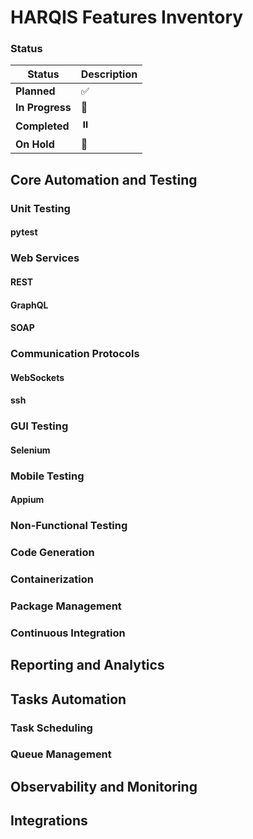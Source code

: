 # HARQIS Features Inventory

### Status
| Status          | Description        |
|-----------------|--------------------|
| **Planned**     | :white_check_mark: |
| **In Progress** | :construction:     |
| **Completed**   | :pause_button:     |
| **On Hold**     | :no_entry_sign:    |


## Core Automation and Testing
### Unit Testing
#### pytest

### Web Services
#### REST
#### GraphQL
#### SOAP

### Communication Protocols
#### WebSockets
#### ssh

### GUI Testing
#### Selenium

### Mobile Testing
#### Appium


### Non-Functional Testing


### Code Generation

### Containerization

### Package Management

### Continuous Integration

## Reporting and Analytics

## Tasks Automation
### Task Scheduling
### Queue Management

## Observability and Monitoring

## Integrations